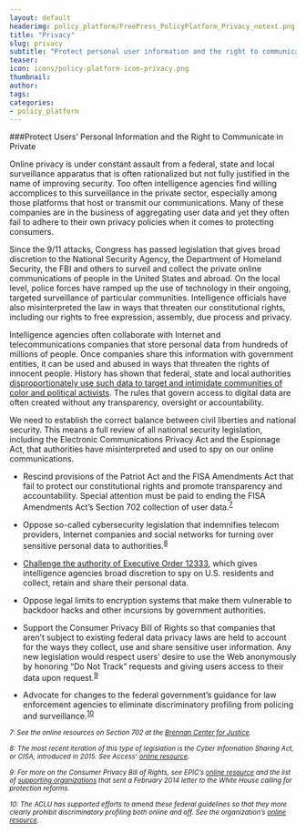```yaml
---
layout: default
headerimg: policy_platform/FreePress_PolicyPlatform_Privacy_notext.png
title: "Privacy"
slug: privacy
subtitle: "Protect personal user information and the right to communicate in private."
teaser:
icon: icons/policy-platform-icon-privacy.png
thumbnail:
author:
tags:
categories:
- policy_platform
---
```

###Protect Users’ Personal Information and the Right to Communicate in Private

Online privacy is under constant assault from a federal, state and local surveillance apparatus that is often rationalized but not fully justified in the name of improving security. Too often intelligence agencies find willing accomplices to this surveillance in the private sector, especially among those platforms that host or transmit our communications. Many of these companies are in the business of aggregating user data and yet they often fail to adhere to their own privacy policies when it comes to protecting consumers. 

Since the 9/11 attacks, Congress has passed legislation that gives broad discretion to the National Security Agency, the Department of Homeland Security, the FBI and others to surveil and collect the private online communications of people in the United States and abroad. On the local level, police forces have ramped up the use of technology in their ongoing, targeted surveillance of particular communities. Intelligence officials have also misinterpreted the law in ways that threaten our constitutional rights, including our rights to free expression, assembly, due process and privacy. 

Intelligence agencies often collaborate with Internet and telecommunications companies that store personal data from hundreds of millions of people. Once companies share this information with government entities, it can be used and abused in ways that threaten the rights of innocent people. History has shown that federal, state and local authorities [disproportionately use such data to target and intimidate communities of color and political activists](https://www.eff.org/deeplinks/2014/02/history-surveillance-and-black-community). The rules that govern access to digital data are often created without any transparency, oversight or accountability.

We need to establish the correct balance between civil liberties and national security. This means a full review of all national security legislation, including the Electronic Communications Privacy Act and the Espionage Act, that authorities have misinterpreted and used to spy on our online communications. 

 * Rescind provisions of the Patriot Act and the FISA Amendments Act that fail to protect our constitutional rights and promote transparency and accountability. Special attention must be paid to ending the FISA Amendments Act’s Section 702 collection of user data.<sup>[7](#7)<sup>

 * Oppose so-called cybersecurity legislation that indemnifies telecom providers, Internet companies and social networks for turning over sensitive personal data to authorities.<sup>[8](#8)<sup>

 * [Challenge the authority of Executive Order 12333](https://www.eff.org/deeplinks/2014/06/primer-executive-order-12333-mass-surveillance-starlet), which gives intelligence agencies broad discretion to spy on U.S. residents and collect, retain and share their personal data.

 * Oppose legal limits to encryption systems that make them vulnerable to backdoor hacks and other incursions by government authorities. 

 * Support the Consumer Privacy Bill of Rights so that companies that aren’t subject to existing federal data privacy laws are held to account for the ways they collect, use and share sensitive user information. Any new legislation would respect users’ desire to use the Web anonymously by honoring “Do Not Track” requests and giving users access to their data upon request.<sup>[9](#9)<sup>

 * Advocate for changes to the federal government’s guidance for law enforcement agencies to eliminate discriminatory profiling from policing and surveillance.<sup>[10](#10)<sup>

*<sub><a name="7">7</a>: See the online resources on Section 702 at the [Brennan Center for Justice](https://www.brennancenter.org/sites/default/files/analysis/Government%20Surveillance%20Factsheet.pdf).*</sub>

*<sub><a name="8">8</a>: The most recent iteration of this type of legislation is the Cyber Information Sharing Act, or CISA, introduced in 2015. See Access’ [online resource](https://www.accessnow.org/blog/2015/03/04/the-cisa-2.0-frequently-asked-questions-faq).*</sub>

*<sub><a name="9">9</a>: For more on the Consumer Privacy Bill of Rights, see EPIC’s [online resource](https://epic.org/privacy/white_house_consumer_privacy_.html) and the list of [supporting organizations](https://epic.org/privacy/Obama-CPBR.pdf) that sent a February 2014 letter to the White House calling for protection reforms.*</sub>

*<sub><a name="10">10</a>: The ACLU has supported efforts to amend these federal guidelines so that they more clearly prohibit discriminatory profiling both online and off. See the organization’s [online resource](https://www.aclu.org/issues/national-security/discriminatory-profiling).*</sub>
